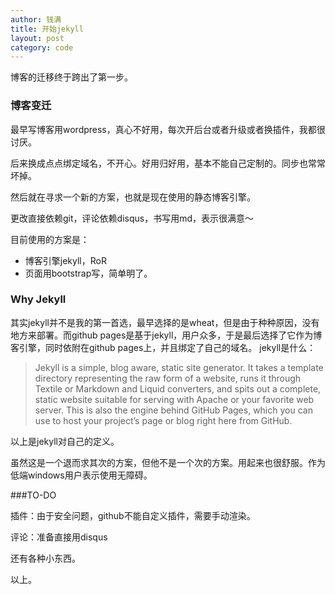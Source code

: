 ```yaml
---
author: 钱满
title: 开始jekyll
layout: post
category: code
---
```


博客的迁移终于跨出了第一步。
### 博客变迁
最早写博客用wordpress，真心不好用，每次开后台或者升级或者换插件，我都很讨厌。

后来换成点点绑定域名，不开心。好用归好用，基本不能自己定制的。同步也常常坏掉。

然后就在寻求一个新的方案，也就是现在使用的静态博客引擎。

更改直接依赖git，评论依赖disqus，书写用md，表示很满意～

目前使用的方案是：

* 博客引擎jekyll，RoR
* 页面用bootstrap写，简单明了。


### Why Jekyll
其实jekyll并不是我的第一首选，最早选择的是wheat，但是由于种种原因，没有地方来部署。而github pages是基于jekyll，用户众多，于是最后选择了它作为博客引擎，同时依附在github pages上，并且绑定了自己的域名。
jekyll是什么：
> Jekyll is a simple, blog aware, static site generator. It takes a template directory representing the raw form of a website, runs it through Textile or Markdown and Liquid converters, and spits out a complete, static website suitable for serving with Apache or your favorite web server. This is also the engine behind GitHub Pages, which you can use to host your project’s page or blog right here from GitHub.

以上是jekyll对自己的定义。

虽然这是一个退而求其次的方案，但他不是一个次的方案。用起来也很舒服。作为低端windows用户表示使用无障碍。

###TO-DO

插件：由于安全问题，github不能自定义插件，需要手动渲染。

评论：准备直接用disqus

还有各种小东西。

以上。
